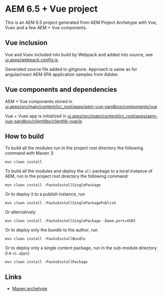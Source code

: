 # AEM 6.5 + Vue project

This is an AEM 6.5 project generated from AEM Project Archetype with Vue, Vuex and a few AEM + Vue components.

## Vue inclusion

Vue and Vuex included into build by Webpack and added into source, see [ui.apps/webpack.config.js](https://github.com/rimironenko/aem-vue-sandbox/blob/master/ui.apps/webpack.config.js).

Generated source file added to gitignore. Approach is same as for angular/react AEM SPA application samples from Adobe.

## Vue components and dependencies

AEM + Vue components stored in [ui.apps/src/main/content/jcr_root/apps/aem-vue-sandbox/components/vue](https://github.com/rimironenko/aem-vue-sandbox/tree/master/ui.apps/src/main/content/jcr_root/apps/aem-vue-sandbox/components/vue)

Vue + Vuex app is initialized in [ui.apps/src/main/content/jcr_root/apps/aem-vue-sandbox/clientlibs/clientlib-vue/js](https://github.com/rimironenko/aem-vue-sandbox/tree/master/ui.apps/src/main/content/jcr_root/apps/aem-vue-sandbox/clientlibs/clientlib-vue/js)

## How to build

To build all the modules run in the project root directory the following command with Maven 3:

    mvn clean install

To build all the modules and deploy the `all` package to a local instance of AEM, run in the project root directory the following command:

    mvn clean install -PautoInstallSinglePackage

Or to deploy it to a publish instance, run

    mvn clean install -PautoInstallSinglePackagePublish

Or alternatively

    mvn clean install -PautoInstallSinglePackage -Daem.port=4503

Or to deploy only the bundle to the author, run

    mvn clean install -PautoInstallBundle

Or to deploy only a single content package, run in the sub-module directory (i.e `ui.apps`)

    mvn clean install -PautoInstallPackage

## Links

* [Maven archetype](https://github.com/adobe/aem-project-archetype)
